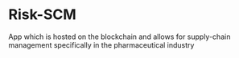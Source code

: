 # Risk-SCM
App which is hosted on the blockchain and allows for supply-chain management specifically in the pharmaceutical industry
